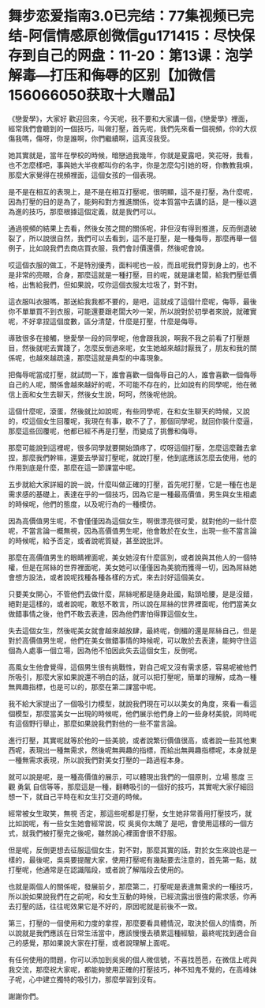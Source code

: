 # 舞步恋爱指南3.0已完结：77集视频已完结-阿信情感原创微信gu171415：尽快保存到自己的网盘：11-20：第13课：泡学解毒—打压和侮辱的区别【加微信156066050获取十大赠品】

《戀愛學》，大家好 歡迎回來，今天呢，我不要和大家講一個，《戀愛學》裡面，經常我們會聽到的一個技巧，叫做打壓，首先呢，我們先來看一個視頻，你的大叔傷我嗎，傷呀，你是誰啊，你們繼續啊，這真沒我受。

她其實就是，當年在學校的時候，暗戀過我幾年，你就是夏露吧，笑花呀，我看，也不怎麼樣吧，事與她大半夜都叫你的名字，你是怎麼勾引她的呀，你教教我唄，那麼大家覺得在視頻裡面，這個女孩的一個表現。

是不是在相互的表現上，是不是在相互打壓呢，很明顯，這不是打壓，為什麼呢，因為打壓的目的是為了，能夠和對方推進關係，從本質當中去講的話，是一種以退為進的技巧，那麼根據這個定義，就是我們可以。

通過視頻的結果上去看，然後女孩之間的關係呢，非但沒有得到推進，反而倒退破裂了，所以說很自然，我們可以去看到，這不是打壓，是一種侮辱，那麼再舉一個例子，比如說我們去商店買衣服，我們會討價還價，然後呢會說。

哎這個衣服的做工，不是特別優秀，面料呢也一般，而且呢我們穿到身上的，也不是非常的亮眼，合身，那麼這就是一種打壓，目的呢，就是讓老闆，給我們壓低價格，出售給我們，但如果說，哎你這個衣服太垃圾了，對不對。

這衣服叫衣服嗎，那送給我我都不要的，是吧，這就成了這個什麼呢，侮辱，最後你不單單買不到衣服，可能還要跟老闆大吵一架，所以說對於初學者來說，就確實呢，不好拿捏這個度數，區分清楚，什麼是打壓，什麼是侮辱。

導致很多在接觸，戀愛學一段的同學呢，他會跟我說，啊我不我之前看了打壓題目，然後就呢去實踐了，怎麼反倒過來呢，女生她越來越討厭我了，朋友和我的關係呢，也越來越疏遠，那麼這就是典型的中毒現象。

把侮辱呢當成打壓，就試問一下，誰會喜歡一個侮辱自己的人，誰會喜歡一個侮辱自己的人呢，關係會越來越好的呢，不可能不存在的，比如說有的同學呢，他在微信上面和女生去聊天，然後女生說，呵呵，然後呢他說。

這個什麼呢，滾蛋，然後就比如說呢，有些同學呢，在和女生聊天的時候，又說的，哎這個女生回覆呢，我現在有事，歇不了了，那個同學呢，就回你裝什麼逼，那麼這些回覆呢，他都已經不再是打壓，而變成了挑釁和侮辱。

那麼可能說到這裡呢，很多同學就要開始頭疼了，哎呀這個打壓，怎麼這麼難去拿捏，那麼我們幹嘛，還要去學習打壓呢，就說打壓，他到底應該怎麼去使用，他的作用到底是什麼，那麼在這一節課當中呢。

五步就給大家詳細的說一說，什麼叫做正確的打壓，首先呢打壓，它是一種在也是需求感的基礎上，表達在乎的一個技巧，因為它是一種最高價值，男生與女生相處的時候呢，他們的態度，以及呢行為的一種模仿。

因為高價值男生呢，不會僅僅因為這個女生，啊很漂亮很可愛，就對他的一些什麼呢，不當言論一概無視，因為高價值男生呢，他會敢於在女生，出現一些不當言論的時候呢，給予否定，或者說呢質疑，甚至說批評。

那麼在高價值男生的眼睛裡面呢，美女她沒有什麼區別，或者說與其他人的一個特權，但是在屌絲的世界裡面呢，美女她可以僅僅因為美貌而獲得一切，因為屌絲她會想方設法，或者說呢找種各種各樣的方式，來去討好這個美女。

只要美女開心，不管他們去做什麼，屌絲呢都是隨身赴國，點頭哈腰，是是沒錯，絕對是這樣的，或者說呢，敢怒不敢言，所以說在屌絲的世界裡面呢，他們當美女做錯事情之後，他們不敢去表達，因為他們害怕得罪這個女生。

失去這個女生，然後呢美女就會越來越放肆，最終呢，倒楣的還是屌絲自己，但是對於高價值男生呢，他們在美女做錯事情的時候呢，可以敢於去表達，能夠守住這個為人處事一個立場，因為他不怕因此失去這個女生，反倒呢。

高風女生他會覺得，這個男生很有挑戰性，對自己呢又沒有需求感，容易呢被他們所吸引，那麼大家如果說還不明白的話，就可以把打壓呢，簡單的理解，成為一種無興趣指標，也是可以的，那麼在第二課當中呢。

我不給大家提出了一個吸引力模型，就說我們現在可以以美女的角度，來看一看這個模型，那麼當美女一出現的時候呢，他們展示他們身上的一些身材美貌，同時呢有這個野行舉止，那麼如果說我們對他的一些不當言論。

進行打壓，其實呢就等於他的一些美貌，或者說繁衍價值很高，或者說一些其他東西呢，表現出一種無需求，然後呢無興趣的指標，而給出無興趣指標呢，本身就是一種無需求表現，所以說我們對美女打壓的一路過程本身。

就可以說是呢，是一種高價值的展示，可以體現出我們的一個原則，立場 態度 三觀 勇氣 自信等等，那麼這是一種，翻轉吸引的一個好的技巧，其實呢大家仔細回想一下，就自己平時在和女生打交道的時候。

經常被女生取笑，無視 否定，那這些呢都是打壓，女生她非常善用打壓技巧，就比如說呢，有一些女生她會經常說，哎 吳吳你太醜了 是吧，會使用這樣的一個方式，就我們被打壓完之後呢，雖然說心裡面會很不舒服。

但是呢，反倒更想去征服這個女生，對不對，那麼其實的話，對於女生來說也是一樣的，最後呢，吳吳要提醒大家，使用打壓呢有幾點要去注意的，首先第一點，就打壓呢，他通常是在認識階段，或者說了解階段去使用的。

也就是兩個人的關係呢，發展前夕，那麼第二，打壓呢是表達無需求的一種技巧，所以說如果說我們在之前呢，和女生互動的時候，已經流露出很強的需求感，你再去打壓的話，往往呢效果它是不好的，原因呢就是前後不一致。

第三，打壓的一個使用和力度的拿捏，那麼要看具體情況，取決於個人的情商，所以說就是我們應該在日常生活當中，應該慢慢去積累這種經驗，最終呢找到適合自己的感覺，那如果說大家在打壓，或者說理解上面呢。

有任何使用的問題，你可以添加到吳吳的個人微信號，不喜找芭芭，在微信上呢與我交流，那麼祝大家呢，都能夠使用正確的打壓技巧，神不知鬼不覺的，在高峰妹子呢，心中建立獨特的吸引力，那麼學習到沒有。

謝謝你們。